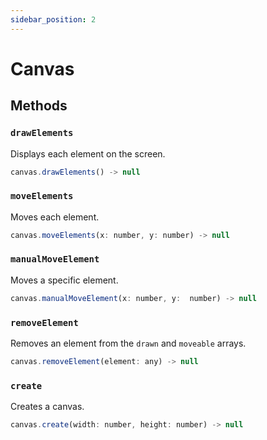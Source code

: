 ```yaml
---
sidebar_position: 2
---
```


# Canvas

## Methods

### `drawElements`

Displays each element on the screen.

```js
canvas.drawElements() -> null
```

### `moveElements`

Moves each element.

```js
canvas.moveElements(x: number, y: number) -> null
```

### `manualMoveElement`

Moves a specific element.

```js
canvas.manualMoveElement(x: number, y:  number) -> null
```

### `removeElement`

Removes an element from the `drawn` and `moveable` arrays.

```js
canvas.removeElement(element: any) -> null
```

### `create`

Creates a canvas.

```js
canvas.create(width: number, height: number) -> null
```


